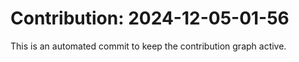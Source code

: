 # Contribution: 2024-12-05-01-56
This is an automated commit to keep the contribution graph active.
